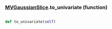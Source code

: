 ### [MVGaussianSlice](MVGaussianSlice.md).to_univariate (function)


```py

def to_univariate(self)

```



        

